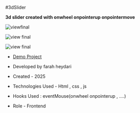#3dSlider

**3d slider created with onwheel onpointerup onpointermove**

![viewfinal](https://github.com/user-attachments/assets/6e1cb277-a37a-47a7-aaf9-64a8f0c3b2a8)

![view final](https://github.com/user-attachments/assets/622da83b-8bf2-4455-8a35-092b44adc584)

![view final](https://github.com/user-attachments/assets/9316b1aa-810b-42ae-91a6-11edadb63a74)


- [Demo Project](https://farahheydari.github.io/3dSlider/)

- Developed by farah heydari

- Created - 2025

- Technologies Used - Html , css , js 

- Hooks Used : eventMouse(onwheel onpointerup , ....) 

- Role - Frontend

